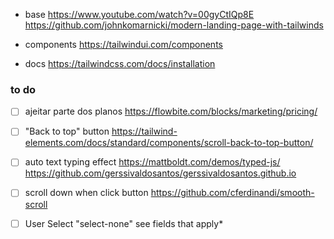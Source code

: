- base
https://www.youtube.com/watch?v=00gyCtIQp8E
https://github.com/johnkomarnicki/modern-landing-page-with-tailwinds

- components
https://tailwindui.com/components

- docs
https://tailwindcss.com/docs/installation

### to do

- [ ]  ajeitar parte dos planos
https://flowbite.com/blocks/marketing/pricing/

- [ ]  "Back to top" button
https://tailwind-elements.com/docs/standard/components/scroll-back-to-top-button/

- [ ]  auto text typing effect
https://mattboldt.com/demos/typed-js/
https://github.com/gerssivaldosantos/gerssivaldosantos.github.io

- [ ] scroll down when click button
https://github.com/cferdinandi/smooth-scroll

- [ ] User Select "select-none"
see fields that apply*
